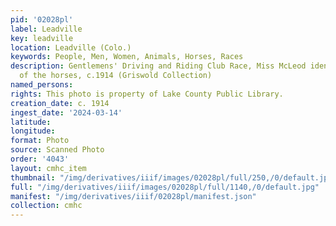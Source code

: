 ```yaml
---
pid: '02028pl'
label: Leadville
key: leadville
location: Leadville (Colo.)
keywords: People, Men, Women, Animals, Horses, Races
description: Gentlemens' Driving and Riding Club Race, Miss McLeod identified as one
  of the horses, c.1914 (Griswold Collection)
named_persons: 
rights: This photo is property of Lake County Public Library.
creation_date: c. 1914
ingest_date: '2024-03-14'
latitude: 
longitude: 
format: Photo
source: Scanned Photo
order: '4043'
layout: cmhc_item
thumbnail: "/img/derivatives/iiif/images/02028pl/full/250,/0/default.jpg"
full: "/img/derivatives/iiif/images/02028pl/full/1140,/0/default.jpg"
manifest: "/img/derivatives/iiif/02028pl/manifest.json"
collection: cmhc
---
```

